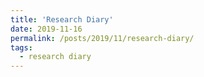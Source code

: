 ```yaml
---
title: 'Research Diary'
date: 2019-11-16
permalink: /posts/2019/11/research-diary/
tags:
  - research diary
---
```




